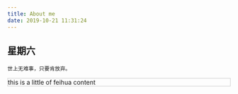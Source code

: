 ```yaml
---
title: About me
date: 2019-10-21 11:31:24
---
```


## 星期六
    世上无难事，只要肯放弃。

<div style="border: 1px solid #ccc">this is a little of feihua content</div>